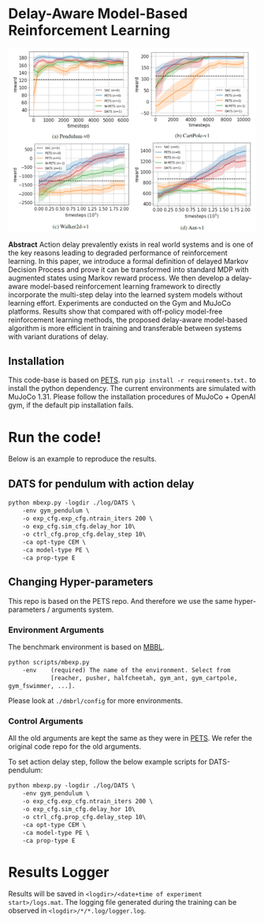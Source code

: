 # Delay-Aware Model-Based Reinforcement Learning
<p align=center>
<img src="img/result.png" width=600>
</p>

**Abstract** Action delay prevalently exists in real world systems and is one of the key reasons leading to degraded performance of reinforcement learning. In this paper, we introduce a formal definition of delayed Markov Decision Process and prove it can be transformed into standard MDP with augmented states using Markov reward process. We then develop a delay-aware model-based reinforcement learning framework to directly incorporate the multi-step delay into the learned system models without learning effort. Experiments are conducted on the Gym and MuJoCo platforms. Results show that compared with off-policy model-free reinforcement learning methods, the proposed delay-aware model-based algorithm is more efficient in training and transferable between systems with variant durations of delay.

## Installation
This code-base is based on [PETS](https://github.com/kchua/handful-of-trials).
run ```pip install -r requirements.txt.``` to install the python dependency.
The current environments are simulated with MuJoCo 1.31. Please follow the installation procedures of MuJoCo + OpenAI gym, if the default pip installation fails.

# Run the code!
Below is an example to reproduce the results.

## DATS for pendulum with action delay
```
python mbexp.py -logdir ./log/DATS \
    -env gym_pendulum \
    -o exp_cfg.exp_cfg.ntrain_iters 200 \
    -o exp_cfg.sim_cfg.delay_hor 10\
    -o ctrl_cfg.prop_cfg.delay_step 10\
    -ca opt-type CEM \
    -ca model-type PE \
    -ca prop-type E
```

## Changing Hyper-parameters

This repo is based on the PETS repo. And therefore we use the same hyper-parameters / arguments system.

### Environment Arguments

The benchmark environment is based on [MBBL](https://github.com/WilsonWangTHU/mbbl).
```
python scripts/mbexp.py
    -env    (required) The name of the environment. Select from
            [reacher, pusher, halfcheetah, gym_ant, gym_cartpole, gym_fswimmer, ...].
```
Please look at ```./dmbrl/config``` for more environments.

### Control Arguments

All the old arguments are kept the same as they were in [PETS](https://github.com/kchua/handful-of-trials).
We refer the original code repo for the old arguments.

To set action delay step, follow the below example scripts for DATS-pendulum:
```
python mbexp.py -logdir ./log/DATS \
    -env gym_pendulum \
    -o exp_cfg.exp_cfg.ntrain_iters 200 \
    -o exp_cfg.sim_cfg.delay_hor 10\
    -o ctrl_cfg.prop_cfg.delay_step 10\
    -ca opt-type CEM \
    -ca model-type PE \
    -ca prop-type E
```

# Results Logger

Results will be saved in `<logdir>/<date+time of experiment start>/logs.mat`.
The logging file generated during the training can be observed in ```<logdir>/*/*.log/logger.log```.

